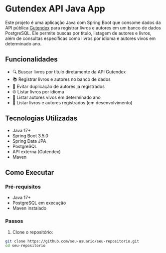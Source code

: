 # Gutendex API Java App

Este projeto é uma aplicação Java com Spring Boot que consome dados da API pública [Gutendex](https://gutendex.com/) para registrar livros e autores em um banco de dados PostgreSQL. Ele permite buscas por título, listagem de autores e livros, além de consultas específicas como livros por idioma e autores vivos em determinado ano.

## Funcionalidades

- 🔍 Buscar livros por título diretamente da API Gutendex
- 📚 Registrar livros e autores no banco de dados
- 👤 Evitar duplicação de autores já registrados
- 🌐 Listar livros por idioma
- 🧓 Listar autores vivos em determinado ano
- 📖 Listar livros e autores registrados (em desenvolvimento)

## Tecnologias Utilizadas

- Java 17+
- Spring Boot 3.5.0
- Spring Data JPA
- PostgreSQL
- API externa (Gutendex)
- Maven

## Como Executar

### Pré-requisitos

- Java 17+
- PostgreSQL em execução
- Maven instalado

### Passos

1. Clone o repositório:

```bash
git clone https://github.com/seu-usuario/seu-repositorio.git
cd seu-repositorio
